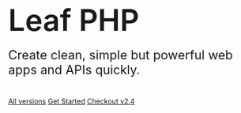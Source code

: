 <!-- <a
  href="//"
  target="_blank"
  style="background: #393939; color: white; padding: 4px 7px; border-radius: 3px;"
>
  Become a Sponsor
</a> -->
<h1 style="font-size: 60px; font-weight: 600;">Leaf PHP</h1>
<p style="font-size: 25px; margin-top: -20px; margin-bottom: 40px;">
  Create clean, simple but powerful web apps and APIs quickly.
</p>

[All versions](/leaf/versions)
[Get Started](/leaf/?id=leaf-php)
[Checkout v2.4](/leaf/v/2.4/)
